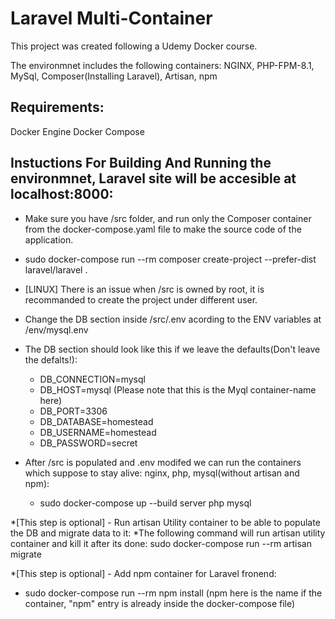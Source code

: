 # Laravel Multi-Container
This project was created following a Udemy Docker course.

The environmnet includes the following containers:
NGINX, PHP-FPM-8.1, MySql, Composer(Installing Laravel), Artisan, npm

## Requirements:
Docker Engine
Docker Compose

## Instuctions For Building And Running the environmnet, Laravel site will be accesible at localhost:8000:
* Make sure you have /src folder, and run only the Composer container from the docker-compose.yaml file to make the source code of the application.
* sudo docker-compose run --rm composer create-project --prefer-dist laravel/laravel .
 * [LINUX] There is an issue when /src is owned by root, it is recommanded to create the project under different user.

* Change the DB section inside /src/.env acording to the ENV variables at /env/mysql.env
* The DB section should look like this if we leave the defaults(Don't leave the defalts!):
  * DB_CONNECTION=mysql
  * DB_HOST=mysql      (Please note that this is the Myql container-name here)
  * DB_PORT=3306
  * DB_DATABASE=homestead
  * DB_USERNAME=homestead
  * DB_PASSWORD=secret

* After /src is populated and .env modifed we can run the containers which suppose to stay alive: nginx, php, mysql(without artisan and npm):
  * sudo docker-compose up --build server php mysql

*[This step is optional] - Run artisan Utility container to be able to populate the DB and migrate data to it:
  *The following command will run artisan utility container and kill it after its done: sudo docker-compose run --rm artisan migrate

*[This step is optional] - Add npm container for Laravel fronend:
  * sudo docker-compose run --rm npm install      (npm here is the name if the container, "npm" entry is already inside the docker-compose file)
